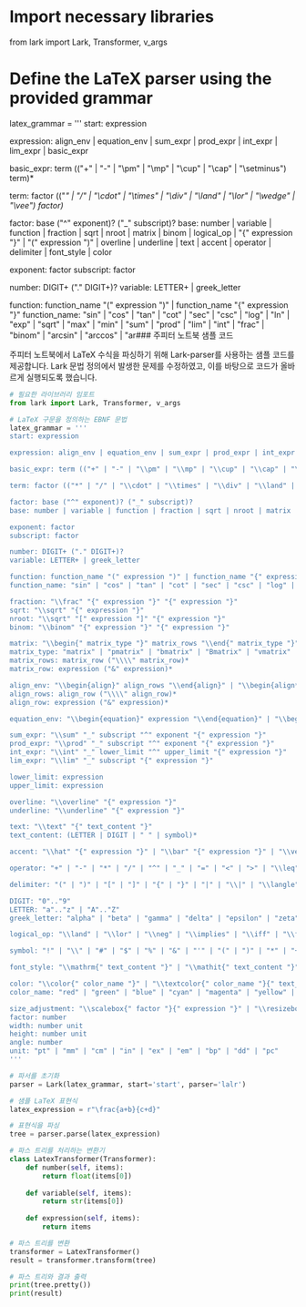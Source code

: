 # Import necessary libraries
from lark import Lark, Transformer, v_args

# Define the LaTeX parser using the provided grammar
latex_grammar = '''
start: expression

expression: align_env | equation_env | sum_expr | prod_expr | int_expr | lim_expr | basic_expr

basic_expr: term (("+" | "-" | "\\pm" | "\\mp" | "\\cup" | "\\cap" | "\\setminus") term)*

term: factor (("*" | "/" | "\\cdot" | "\\times" | "\\div" | "\\land" | "\\lor" | "\\wedge" | "\\vee") factor)*

factor: base ("^" exponent)? ("_" subscript)?
base: number | variable | function | fraction | sqrt | nroot | matrix | binom | logical_op | "{" expression "}" | "(" expression ")" | overline | underline | text | accent | operator | delimiter | font_style | color

exponent: factor
subscript: factor

number: DIGIT+ ("." DIGIT+)?
variable: LETTER+ | greek_letter

function: function_name "(" expression ")" | function_name "{" expression "}"
function_name: "sin" | "cos" | "tan" | "cot" | "sec" | "csc" | "log" | "ln" | "exp" | "sqrt" | "max" | "min" | "sum" | "prod" | "lim" | "int" | "frac" | "binom" | "arcsin" | "arccos" | "ar### 주피터 노트북 샘플 코드

주피터 노트북에서 LaTeX 수식을 파싱하기 위해 Lark-parser를 사용하는 샘플 코드를 제공합니다. Lark 문법 정의에서 발생한 문제를 수정하였고, 이를 바탕으로 코드가 올바르게 실행되도록 했습니다.

```python
# 필요한 라이브러리 임포트
from lark import Lark, Transformer, v_args

# LaTeX 구문을 정의하는 EBNF 문법
latex_grammar = '''
start: expression

expression: align_env | equation_env | sum_expr | prod_expr | int_expr | lim_expr | basic_expr

basic_expr: term (("+" | "-" | "\\pm" | "\\mp" | "\\cup" | "\\cap" | "\\setminus") term)*

term: factor (("*" | "/" | "\\cdot" | "\\times" | "\\div" | "\\land" | "\\lor" | "\\wedge" | "\\vee") factor)*

factor: base ("^" exponent)? ("_" subscript)?
base: number | variable | function | fraction | sqrt | nroot | matrix | binom | logical_op | "{" expression "}" | "(" expression ")" | overline | underline | text | accent | operator | delimiter | font_style | color

exponent: factor
subscript: factor

number: DIGIT+ ("." DIGIT+)?
variable: LETTER+ | greek_letter

function: function_name "(" expression ")" | function_name "{" expression "}"
function_name: "sin" | "cos" | "tan" | "cot" | "sec" | "csc" | "log" | "ln" | "exp" | "sqrt" | "max" | "min" | "sum" | "prod" | "lim" | "int" | "frac" | "binom" | "arcsin" | "arccos" | "arctan" | "sinh" | "cosh" | "tanh"

fraction: "\\frac" "{" expression "}" "{" expression "}"
sqrt: "\\sqrt" "{" expression "}"
nroot: "\\sqrt" "[" expression "]" "{" expression "}"
binom: "\\binom" "{" expression "}" "{" expression "}"

matrix: "\\begin{" matrix_type "}" matrix_rows "\\end{" matrix_type "}"
matrix_type: "matrix" | "pmatrix" | "bmatrix" | "Bmatrix" | "vmatrix" | "Vmatrix"
matrix_rows: matrix_row ("\\\\" matrix_row)*
matrix_row: expression ("&" expression)*

align_env: "\\begin{align}" align_rows "\\end{align}" | "\\begin{align*}" align_rows "\\end{align*}"
align_rows: align_row ("\\\\" align_row)*
align_row: expression ("&" expression)*

equation_env: "\\begin{equation}" expression "\\end{equation}" | "\\begin{equation*}" expression "\\end{equation*}"

sum_expr: "\\sum" "_" subscript "^" exponent "{" expression "}"
prod_expr: "\\prod" "_" subscript "^" exponent "{" expression "}"
int_expr: "\\int" "_" lower_limit "^" upper_limit "{" expression "}"
lim_expr: "\\lim" "_" subscript "{" expression "}"

lower_limit: expression
upper_limit: expression

overline: "\\overline" "{" expression "}"
underline: "\\underline" "{" expression "}"

text: "\\text" "{" text_content "}"
text_content: (LETTER | DIGIT | " " | symbol)*

accent: "\\hat" "{" expression "}" | "\\bar" "{" expression "}" | "\\vec" "{" expression "}" | "\\dot" "{" expression "}" | "\\ddot" "{" expression "}" | "\\tilde" "{" expression "}" | "\\breve" "{" expression "}" | "\\check" "{" expression "}" | "\\acute" "{" expression "}" | "\\grave" "{" expression "}"

operator: "+" | "-" | "*" | "/" | "^" | "_" | "=" | "<" | ">" | "\\leq" | "\\geq" | "\\neq" | "\\approx" | "\\equiv" | "\\sim" | "\\simeq" | "\\cong" | "\\propto" | "\\infty" | "\\partial" | "\\nabla" | "\\forall" | "\\exists" | "\\neg" | "\\land" | "\\lor" | "\\to" | "\\implies" | "\\iff" | "\\int" | "\\sum" | "\\prod" | "\\cup" | "\\cap" | "\\setminus"

delimiter: "(" | ")" | "[" | "]" | "{" | "}" | "|" | "\\|" | "\\langle" | "\\rangle"

DIGIT: "0".."9"
LETTER: "a".."z" | "A".."Z"
greek_letter: "alpha" | "beta" | "gamma" | "delta" | "epsilon" | "zeta" | "eta" | "theta" | "iota" | "kappa" | "lambda" | "mu" | "nu" | "xi" | "omicron" | "pi" | "rho" | "sigma" | "tau" | "upsilon" | "phi" | "chi" | "psi" | "omega" | "Alpha" | "Beta" | "Gamma" | "Delta" | "Epsilon" | "Zeta" | "Eta" | "Theta" | "Iota" | "Kappa" | "Lambda" | "Mu" | "Nu" | "Xi" | "Omicron" | "Pi" | "Rho" | "Sigma" | "Tau" | "Upsilon" | "Phi" | "Chi" | "Psi" | "Omega"

logical_op: "\\land" | "\\lor" | "\\neg" | "\\implies" | "\\iff" | "\\forall" | "\\exists" | "\\in" | "\\notin" | "\\subset" | "\\supset" | "\\subseteq" | "\\supseteq" | "\\setminus" | "\\emptyset"

symbol: "!" | "\\" | "#" | "$" | "%" | "&" | "'" | "(" | ")" | "*" | "+" | "," | "-" | "." | "/" | ":" | ";" | "<" | "=" | ">" | "?" | "@" | "[" | "\\\\" | "]" | "^" | "_" | "`" | "{" | "|" | "}" | "~"

font_style: "\\mathrm{" text_content "}" | "\\mathit{" text_content "}" | "\\mathbf{" text_content "}" | "\\mathsf{" text_content "}" | "\\mathtt{" text_content "}" | "\\mathcal{" text_content "}" | "\\mathbb{" text_content "}"

color: "\\color{" color_name "}" | "\\textcolor{" color_name "}{" text_content "}" | "\\colorbox{" color_name "}{" text_content "}"
color_name: "red" | "green" | "blue" | "cyan" | "magenta" | "yellow" | "black" | "white" | "gray" | "brown" | "lime" | "olive" | "orange" | "pink" | "purple" | "teal" | "violet"

size_adjustment: "\\scalebox{" factor "}{" expression "}" | "\\resizebox{" width "}{" height "}{" expression "}" | "\\rotatebox{" angle "}{" expression "}"
factor: number
width: number unit
height: number unit
angle: number
unit: "pt" | "mm" | "cm" | "in" | "ex" | "em" | "bp" | "dd" | "pc"
'''

# 파서를 초기화
parser = Lark(latex_grammar, start='start', parser='lalr')

# 샘플 LaTeX 표현식
latex_expression = r"\frac{a+b}{c+d}"

# 표현식을 파싱
tree = parser.parse(latex_expression)

# 파스 트리를 처리하는 변환기
class LatexTransformer(Transformer):
    def number(self, items):
        return float(items[0])
    
    def variable(self, items):
        return str(items[0])
    
    def expression(self, items):
        return items

# 파스 트리를 변환
transformer = LatexTransformer()
result = transformer.transform(tree)

# 파스 트리와 결과 출력
print(tree.pretty())
print(result)
